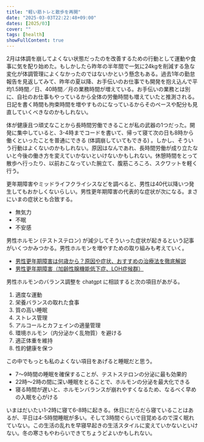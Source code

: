 ```yaml
---
title: "軽い筋トレと散歩を再開"
date: "2025-03-03T22:22:48+09:00"
dates: [2025/03]
cover: ""
tags: [health]
showFullContent: true
---
```


2月は体調を崩してよくない状態だったのを改善するための行動として運動や食事に気を配り始めた。もしかしたら昨年の半年間で一気に24kgを削減する急な変化が体調管理によくなかったのではないかという懸念もある。過去1年の勤怠報告を見返してみて、昨年の夏以降、お手伝いのお仕事でも開発を抱え込んで平均1.5時間／日、40時間／月の業務時間が増えている。お手伝いの業務とは別に、自社のお仕事もやっているから全体の労働時間も増えていたと推測される。日記を書く時間も拘束時間を増やすものになっているからそのペースや配分も見直していくべきなのかもしれない。

体が健康且つ頑丈なことから長時間労働できることが私の武器の1つだった。開発に集中していると、3-4時までコードを書いて、帰って寝て次の日も8時から働くといったことを普通にできる (体調崩していてもできる) 。しかし、そういう行動はよくないのかもしれない。原因はなんであれ、長時間労働が成り立たないと今後の働き方を変えていかないといけないかもしれない。休憩時間をとって散歩へ行ったり、以前おこなっていた腕立て、腹筋ころころ、スクワットを軽く行う。

更年期障害やミッドライフクライシスなどを調べると、男性は40代以降いつ発生してもおかしくないらしい。男性更年期障害の代表的な症状が次になる。まさにいまの症状とも合致する。

* 無気力
* 不眠
* 不安感

男性ホルモン (テストステロン) が減少してそういった症状が起きるという記事がいくつかみつかる。男性ホルモンを増やすための取り組みも考えていく。

* [男性更年期障害は何歳から？原因や症状、おすすめの治療法を徹底解説](https://menshealth.d-clinicgroup.jp/column/4927/)
* [男性更年期障害（加齢性腺機能低下症、LOH症候群）](https://www.j-endo.jp/modules/patient/index.php?content_id=71)

男性ホルモンのバランス調整を chatgpt に相談すると次の項目があがる。

1. 適度な運動
1. 栄養バランスの取れた食事
1. 質の高い睡眠
1. ストレス管理
1. アルコールとカフェインの適量管理
1. 環境ホルモン（内分泌かく乱物質）を避ける
1. 適正体重を維持
1. 性的健康を保つ

この中でもっとも私のよくない項目をあげると睡眠だと思う。

* 7～9時間の睡眠を確保することが、テストステロンの分泌に最も効果的
* 22時～2時の間に深い睡眠をとることで、ホルモンの分泌を最大化できる
* 寝る時間が遅いと、ホルモンバランスが崩れやすくなるため、なるべく早めの入眠を心がける

いまはだいたい1-2時に寝て6-8時に起きる。休日にだらだら寝ていることはあるが、平日は4-5時間睡眠が多い。そして3時間ぐらいで目覚めるので深く眠れていない。この生活の乱れを早寝早起きの生活スタイルに変えていかないといけない。冬の寒さもやわらいできてちょうどよいかもしれない。
